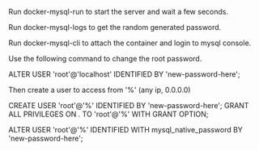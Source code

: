 Run docker-mysql-run to start the server and wait a few seconds.

Run docker-mysql-logs to get the random generated password.

Run docker-mysql-cli to attach the container and login to mysql console.

Use the following command to change the root password.

ALTER USER 'root'@'localhost' IDENTIFIED BY 'new-password-here';

Then create a user to access from '%' (any ip, 0.0.0.0)

CREATE USER 'root'@'%' IDENTIFIED BY 'new-password-here';
GRANT ALL PRIVILEGES ON *.* TO 'root'@'%' WITH GRANT OPTION;

ALTER USER 'root'@'%' IDENTIFIED WITH mysql_native_password BY 'new-password-here';